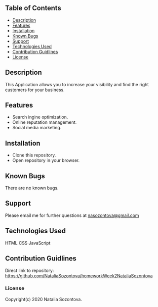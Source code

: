 
## Table of Contents

* [Description](#description)
* [Features](#features)
* [Installation](#installation)
* [Known Bugs](#known-bugs)
* [Support](#support)
* [Technologies Used](#technologies-used)
* [Contribution Guidlines](#contribution-guidlines)
* [License](#license)

## Description
This Application allows you to increase your visibility and find the right customers for your business.
## Features
* Search ingine optimization.
* Online reputation management.
* Social media marketing.
## Installation 
* Clone this repository.
* Open repository in your browser.
## Known Bugs
There are no known bugs.
## Support
Please email me for further questions at nasozontova@gmail.com
## Technologies Used
HTML
CSS
JavaScript
## Contribution Guidlines 
Direct link to repository: https://github.com/NataliaSozontova/homeworkWeek2NataliaSozontova
### License
Copyright(c) 2020 Natalia Sozontova.
